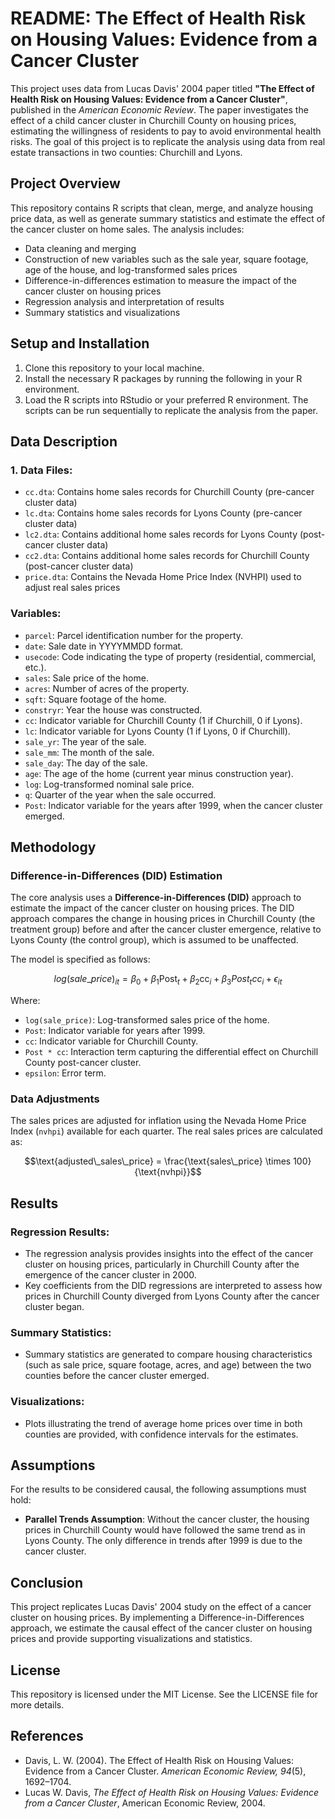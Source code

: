 # README: The Effect of Health Risk on Housing Values: Evidence from a Cancer Cluster

This project uses data from Lucas Davis' 2004 paper titled **"The Effect of Health Risk on Housing Values: Evidence from a Cancer Cluster"**, published in the *American Economic Review*. The paper investigates the effect of a child cancer cluster in Churchill County on housing prices, estimating the willingness of residents to pay to avoid environmental health risks. The goal of this project is to replicate the analysis using data from real estate transactions in two counties: Churchill and Lyons.

## Project Overview

This repository contains R scripts that clean, merge, and analyze housing price data, as well as generate summary statistics and estimate the effect of the cancer cluster on home sales. The analysis includes:

- Data cleaning and merging
- Construction of new variables such as the sale year, square footage, age of the house, and log-transformed sales prices
- Difference-in-differences estimation to measure the impact of the cancer cluster on housing prices
- Regression analysis and interpretation of results
- Summary statistics and visualizations

## Setup and Installation

1. Clone this repository to your local machine.
2. Install the necessary R packages by running the following in your R environment.
3. Load the R scripts into RStudio or your preferred R environment. The scripts can be run sequentially to replicate the analysis from the paper.

## Data Description

### 1. **Data Files:**
- `cc.dta`: Contains home sales records for Churchill County (pre-cancer cluster data)
- `lc.dta`: Contains home sales records for Lyons County (pre-cancer cluster data)
- `lc2.dta`: Contains additional home sales records for Lyons County (post-cancer cluster data)
- `cc2.dta`: Contains additional home sales records for Churchill County (post-cancer cluster data)
- `price.dta`: Contains the Nevada Home Price Index (NVHPI) used to adjust real sales prices


### Variables:
- `parcel`: Parcel identification number for the property.
- `date`: Sale date in YYYYMMDD format.
- `usecode`: Code indicating the type of property (residential, commercial, etc.).
- `sales`: Sale price of the home.
- `acres`: Number of acres of the property.
- `sqft`: Square footage of the home.
- `constryr`: Year the house was constructed.
- `cc`: Indicator variable for Churchill County (1 if Churchill, 0 if Lyons).
- `lc`: Indicator variable for Lyons County (1 if Lyons, 0 if Churchill).
- `sale_yr`: The year of the sale.
- `sale_mm`: The month of the sale.
- `sale_day`: The day of the sale.
- `age`: The age of the home (current year minus construction year).
- `log`: Log-transformed nominal sale price.
- `q`: Quarter of the year when the sale occurred.
- `Post`: Indicator variable for the years after 1999, when the cancer cluster emerged.

## Methodology

### Difference-in-Differences (DID) Estimation

The core analysis uses a **Difference-in-Differences (DID)** approach to estimate the impact of the cancer cluster on housing prices. The DID approach compares the change in housing prices in Churchill County (the treatment group) before and after the cancer cluster emergence, relative to Lyons County (the control group), which is assumed to be unaffected.

The model is specified as follows:

```math
log(sale\_price)_{it} = \beta_0 + \beta_1 \text{Post}_t + \beta_2 \text{cc}_i + \beta_3 Post_t cc_i + \epsilon_{it}
```

Where:
- `log(sale_price)`: Log-transformed sales price of the home.
- `Post`: Indicator variable for years after 1999.
- `cc`: Indicator variable for Churchill County.
- `Post * cc`: Interaction term capturing the differential effect on Churchill County post-cancer cluster.
- `epsilon`: Error term.

### Data Adjustments

The sales prices are adjusted for inflation using the Nevada Home Price Index (`nvhpi`) available for each quarter. The real sales prices are calculated as:

```math
\text{adjusted\_sales\_price} = \frac{\text{sales\_price} \times 100}{\text{nvhpi}}
```

## Results

### Regression Results:
- The regression analysis provides insights into the effect of the cancer cluster on housing prices, particularly in Churchill County after the emergence of the cancer cluster in 2000.
- Key coefficients from the DID regressions are interpreted to assess how prices in Churchill County diverged from Lyons County after the cancer cluster began.

### Summary Statistics:
- Summary statistics are generated to compare housing characteristics (such as sale price, square footage, acres, and age) between the two counties before the cancer cluster emerged.

### Visualizations:
- Plots illustrating the trend of average home prices over time in both counties are provided, with confidence intervals for the estimates.

## Assumptions

For the results to be considered causal, the following assumptions must hold:
- **Parallel Trends Assumption**: Without the cancer cluster, the housing prices in Churchill County would have followed the same trend as in Lyons County. The only difference in trends after 1999 is due to the cancer cluster.

## Conclusion

This project replicates Lucas Davis' 2004 study on the effect of a cancer cluster on housing prices. By implementing a Difference-in-Differences approach, we estimate the causal effect of the cancer cluster on housing prices and provide supporting visualizations and statistics.

## License

This repository is licensed under the MIT License. See the LICENSE file for more details.

## References

- Davis, L. W. (2004). The Effect of Health Risk on Housing Values: Evidence from a Cancer Cluster. *American Economic Review, 94*(5), 1692–1704.
- Lucas W. Davis, *The Effect of Health Risk on Housing Values: Evidence from a Cancer Cluster*, American Economic Review, 2004.
